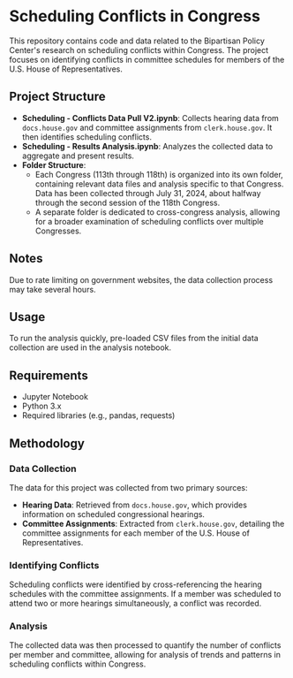 # Scheduling Conflicts in Congress

This repository contains code and data related to the Bipartisan Policy Center's research on scheduling conflicts within Congress. The project focuses on identifying conflicts in committee schedules for members of the U.S. House of Representatives.

## Project Structure

- **Scheduling - Conflicts Data Pull V2.ipynb**: Collects hearing data from `docs.house.gov` and committee assignments from `clerk.house.gov`. It then identifies scheduling conflicts.
- **Scheduling - Results Analysis.ipynb**: Analyzes the collected data to aggregate and present results.
- **Folder Structure**:
  - Each Congress (113th through 118th) is organized into its own folder, containing relevant data files and analysis specific to that Congress. Data has been collected through July 31, 2024, about halfway through the second session of the 118th Congress.
  - A separate folder is dedicated to cross-congress analysis, allowing for a broader examination of scheduling conflicts over multiple Congresses.

## Notes

Due to rate limiting on government websites, the data collection process may take several hours.

## Usage

To run the analysis quickly, pre-loaded CSV files from the initial data collection are used in the analysis notebook.

## Requirements

- Jupyter Notebook
- Python 3.x
- Required libraries (e.g., pandas, requests)

## Methodology

### Data Collection
The data for this project was collected from two primary sources:
- **Hearing Data**: Retrieved from `docs.house.gov`, which provides information on scheduled congressional hearings.
- **Committee Assignments**: Extracted from `clerk.house.gov`, detailing the committee assignments for each member of the U.S. House of Representatives.

### Identifying Conflicts
Scheduling conflicts were identified by cross-referencing the hearing schedules with the committee assignments. If a member was scheduled to attend two or more hearings simultaneously, a conflict was recorded.

### Analysis
The collected data was then processed to quantify the number of conflicts per member and committee, allowing for analysis of trends and patterns in scheduling conflicts within Congress.
